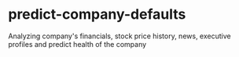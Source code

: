 # predict-company-defaults
Analyzing company's financials, stock price history, news, executive profiles and predict health of the company
